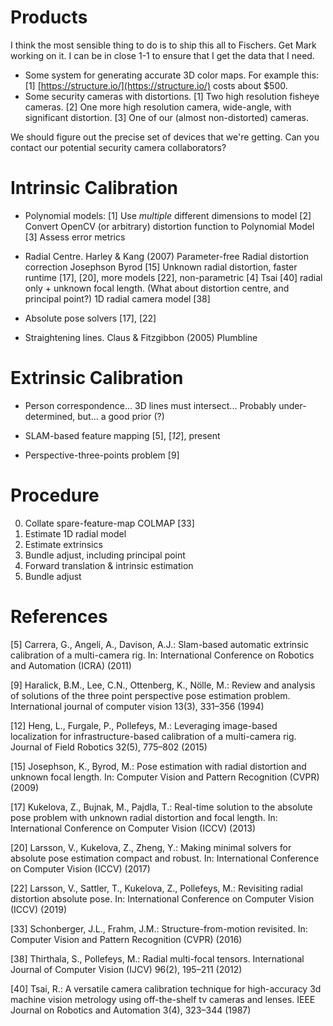 
# Products

I think the most sensible thing to do is to ship this all to Fischers. Get Mark working on it. I can be in close 1-1 to ensure that I get the data that I need.

 * Some system for generating accurate 3D color maps. For example this:
   [1] [https://structure.io/](https://structure.io/) costs about $500.
 * Some security cameras with distortions. 
   [1] Two high resolution fisheye cameras.
   [2] One more high resolution camera, wide-angle, with significant distortion.
   [3] One of our (almost non-distorted) cameras.

We should figure out the precise set of devices that we're getting. Can you contact our potential security camera collaborators?

# Intrinsic Calibration

 * Polynomial models: 
   [1] Use _multiple_ different dimensions to model
   [2] Convert OpenCV (or arbitrary) distortion function to Polynomial Model
   [3] Assess error metrics

 * Radial Centre.
   Harley & Kang (2007) Parameter-free Radial distortion correction
   Josephson Byrod [15] Unknown radial distortion, faster runtime [17], [20], more models [22], non-parametric [4]
   Tsai [40] radial only + unknown focal length. (What about distortion centre, and principal point?)
   1D radial camera model [38]
 
 * Absolute pose solvers [17], [22]
 
 * Straightening lines.
   Claus & Fitzgibbon (2005) Plumbline

# Extrinsic Calibration

 * Person correspondence... 3D lines must intersect... 
   Probably under-determined, but... a good prior (?)
   
 * SLAM-based feature mapping [5], [*12*], present
 
 * Perspective-three-points problem [9]

# Procedure

 0. Collate spare-feature-map COLMAP [33]
 1. Estimate 1D radial model
 2. Estimate extrinsics
 3. Bundle adjust, including principal point
 4. Forward translation & intrinsic estimation
 5. Bundle adjust

# References

 [5] Carrera, G., Angeli, A., Davison, A.J.: Slam-based automatic extrinsic calibration of a multi-camera rig. In: International Conference on Robotics and Automation (ICRA) (2011)

 [9] Haralick, B.M., Lee, C.N., Ottenberg, K., Nölle, M.: Review and analysis of solutions of the three point perspective pose estimation problem. International journal of computer vision 13(3), 331–356 (1994)

 [12] Heng, L., Furgale, P., Pollefeys, M.: Leveraging image-based localization for
infrastructure-based calibration of a multi-camera rig. Journal of Field Robotics 32(5), 775–802 (2015)
 
 [15] Josephson, K., Byrod, M.: Pose estimation with radial distortion and unknown
focal length. In: Computer Vision and Pattern Recognition (CVPR) (2009)

 [17] Kukelova, Z., Bujnak, M., Pajdla, T.: Real-time solution to the absolute pose problem with unknown radial distortion and focal length. In: International Conference on Computer Vision (ICCV) (2013)
 
 [20] Larsson, V., Kukelova, Z., Zheng, Y.: Making minimal solvers for absolute pose estimation compact and robust. In: International Conference on Computer Vision (ICCV) (2017)

 [22] Larsson, V., Sattler, T., Kukelova, Z., Pollefeys, M.: Revisiting radial distortion absolute pose. In: International Conference on Computer Vision (ICCV) (2019)

 [33] Schonberger, J.L., Frahm, J.M.: Structure-from-motion revisited. In: Computer Vision and Pattern Recognition (CVPR) (2016)

 [38] Thirthala, S., Pollefeys, M.: Radial multi-focal tensors. International Journal of Computer Vision (IJCV) 96(2), 195–211 (2012)

 [40] Tsai, R.: A versatile camera calibration technique for high-accuracy 3d machine vision metrology using off-the-shelf tv cameras and lenses. IEEE Journal on Robotics and Automation 3(4), 323–344 (1987)
